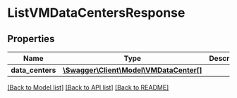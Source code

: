 # ListVMDataCentersResponse

## Properties
Name | Type | Description | Notes
------------ | ------------- | ------------- | -------------
**data_centers** | [**\Swagger\Client\Model\VMDataCenter[]**](VMDataCenter.md) |  | 

[[Back to Model list]](../../README.md#documentation-for-models) [[Back to API list]](../../README.md#documentation-for-api-endpoints) [[Back to README]](../../README.md)

